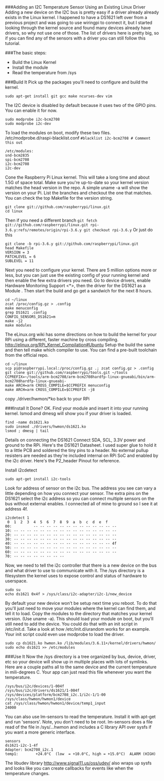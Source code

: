 ###Adding an I2C Temperature Sensor Using an Existing Linux Driver
Adding a new device on the I2C bus is pretty easy if a driver already already exists in the Linux kernel.  I happened to have a DS1621 left over from a previous project and was going to use wiringpi to connect it, but I started looking through the kernel source and found many devices already have drivers, so why not use one of those.  The list of drivers here is pretty big, so if you can find any of the sensors with a driver you can still follow this tutorial.

###The basic steps:
   - Build the Linux Kernel
   - Install the module
   - Read the temperature from /sys

###Build It
Pick up the packages you'll need to configure and build the kernel.

    sudo apt-get install git gcc make ncurses-dev vim
    
The I2C device is disabled by default because it uses two of the GPIO pins.  You can enable it for now.

    sudo modprobe i2c-bcm2708
    sudo modprobe i2c-dev

To load the modules on boot, modify these two files.
/etc/modprobe.d/raspi-blacklist.conf 
   `#blacklist i2c-bcm2708 # Comment this out`

    /etc/modules: 
    snd-bcm2835
    spi-bcm2708
    i2c-bcm2708
    i2c-dev

Cone the Raspberry Pi Linux kernel. This will take a long time and about 1.5G of space total. 
Make sure you're up-to-date so your kernel version matches the head version in the repo. A simple uname -a will show the version on your Pi.  List the branches and checkout the one that matches.  You can check the top Makefile for the version string.

    git clone git://github.com/raspberrypi/linux.git
    cd linux

Then if you need a different branch
`git fetch git://github.com/raspberrypi/linux.git rpi-3.6.y:refs/remotes/origin/rpi-3.6.y git checkout rpi-3.6.y`
Or just do this

    git clone -b rpi-3.6.y git://github.com/raspberrypi/linux.git
    head Makefile
    VERSION = 3
    PATCHLEVEL = 6
    SUBLEVEL = 11

Next you need to configure your kernel.  There are 5 million options more or less, but you can just use the existing config of your running kernel and then enable the few extra drivers you need.  Go to device drivers, enable Hardware Monitoring Support <*>, then the driver for the DS1621 as a Module <M>.  Then start the build and go get a sandwich for the next 8 hours.

    cd ~/linux
    zcat /proc/config.gz > .config
    make menuconfig
    grep DS1621 .config
    CONFIG_SENSORS_DS1621=m
    make -j2
    make modules 

The eLinux.org wiki has some directions on how to build the kernel for your RPi using a different, faster machine by cross compiling. http://elinux.org/RPi_Kernel_Compilation#Ubuntu  Setup the build the same and then tell make which compiler to use.  You can find a pre-built toolchain from the official repo.

    cd ~/linux
    scp pi@raspberrypi.local:/proc/config.gz .; zcat config.gz > .config
    git clone git://github.com/raspberrypi/tools.git ~/tools
    CCPREFIX=~/tools/arm-bcm2708/arm-bcm2708hardfp-linux-gnueabi/bin/arm-bcm2708hardfp-linux-gnueabi-
    make ARCH=arm CROSS_COMPILE=$CCPREFIX menuconfig 
    make ARCH=arm CROSS_COMPILE=$CCPREFIX -j8
copy ./driver/hwmon/*ko back to your RPi

###Install It
Done?  OK. Find your module and insert it into your running kernel.  lsmod and dmesg will show you if your driver is loaded.

    find -name ds1621.ko
    sudo insmod ./drivers/hwmon/ds1621.ko
    lsmod ; dmesg | tail

Details on connecting the DS1621
Connect SDA, SCL, 3.3V power and ground to the RPi.  Here's the DS1621 Datasheet. I used super glue to hold it to a little PCB and soldered the tiny pins to a header.  No external pullup resisters are needed as they're included internal on RPi SoC and enabled by the i2c driver. Here's the P2_header Pinout for reference.

Install i2cdetect

    sudo apt-get install i2c-tools

Look for address of sensor on the i2c bus.  The address you see can vary a little depending on how you connect your sensor. The extra pins on the DS1621 select the i2c address so you can connect multiple sensors on the bus without external enables. I connected all of mine to ground so I see it at address 4f.

    i2cdetect 1
     0  1  2  3  4  5  6  7  8  9  a  b  c  d  e  f
    00:          -- -- -- -- -- -- -- -- -- -- -- -- -- 
    10: -- -- -- -- -- -- -- -- -- -- -- -- -- -- -- -- 
    20: -- -- -- -- -- -- -- -- -- -- -- -- -- -- -- -- 
    30: -- -- -- -- -- -- -- -- -- -- -- -- -- -- -- -- 
    40: -- -- -- -- -- -- -- -- -- -- -- -- -- -- -- 4f 
    50: -- -- -- -- -- -- -- -- -- -- -- -- -- -- -- -- 
    60: -- -- -- -- -- -- -- -- -- -- -- -- -- -- -- -- 
    70: -- -- -- -- -- -- -- --
    


Now, we need to tell the i2c controller that there is a new device on the bus and what driver to use to communicate with it.  The /sys directory is a filesystem the kernel uses to expose control and status of hardware to userspace.

    sudo su
    echo ds1621 0x4f > /sys/class/i2c-adapter/i2c-1/new_device

By default your new device won't be setup next time you reboot. To do that you'll just need to move your modules where the kernel can find them, and tell it to load. Copy the modules to the directory that matches your kernel version. (Use uname -a).  This should load your module on boot, but you'll still need to add the device.  You could do that with an init script in /etc/init.d.  Take a look at how /etc/init.d/urandom works for an example.  Your init script could even use modprobe to load the driver.

    sudo cp ds1621.ko hwmon.ko /lib/modules/3.6.11+/kernel/drivers/hwmon/
    sudo echo ds1621 >> /etc/modules

###Use It
Now the /sys directory is a tree organized by bus, device, driver, etc so your device will show up in multiple places with lots of symlinks.
Here are a couple paths all to the same device and the current temperature in mili-degrees C. Your app can just read this file whenever you want the temperature.

    /sys/bus/i2c/devices/1-004f
    /sys/bus/i2c/drivers/ds1621/1-004f
    /sys/devices/platform/bcm2708_i2c.1/i2c-1/1-00
    /sys/class/hwmon/hwmon1/device
    cat /sys/class/hwmon/hwmon1/device/temp1_input
    24000

You can also use lm-sensors to read the temperature.  Install it with apt-get and run 'sensors'.  Note, you don't need to be root.  lm-sensors does a file read of the file in /sys/...hwmon and includes a C library API over sysfs if you want a more generic interface.

    sensors
    ds1621-i2c-1-4f
    Adapter: bcm2708_i2c.1
    temp1:        +24.0°C  (low  = +10.0°C, high = +15.0°C)  ALARM (HIGH)


The libudev library  http://www.signal11.us/oss/udev/ also wraps up sysfs and looks like you can create callbacks for events like when the temperature changes.
